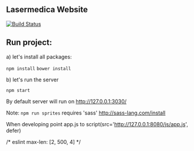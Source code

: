 Lasermedica Website
----

[![Build Status](https://travis-ci.org/garciadiazjaime/website-lasermedica.svg)](https://travis-ci.org/garciadiazjaime/website-lasermedica)

Run project:
----
a) let's install all packages:

`npm install`
`bower install`

b) let's run the server

`npm start`

By default server will run on http://127.0.0.1:3030/

Note: `npm run sprites` requires 'sass'
http://sass-lang.com/install

When developing point app.js to
script(src='http://127.0.0.1:8080/js/app.js', defer)

/* eslint max-len: [2, 500, 4] */
